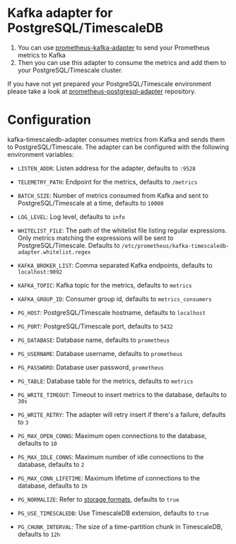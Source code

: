 # Kafka adapter for PostgreSQL/TimescaleDB

1) You can use [prometheus-kafka-adapter](https://github.com/Telefonica/prometheus-kafka-adapter) to send your Prometheus metrics to Kafka
2) Then you can use this adapter to consume the metrics and add them to your PostgreSQL/Timescale cluster.

If you have not yet prepared your PostgreSQL/Timescale environment please take a look at [prometheus-postgresql-adapter](https://github.com/timescale/prometheus-postgresql-adapter) repository.

# Configuration

kafka-timescaledb-adapter consumes metrics from Kafka and sends them to PostgreSQL/Timescale. The adapter can be configured with the following environment variables:

- `LISTEN_ADDR`: Listen address for the adapter, defaults to `:9528`
- `TELEMETRY_PATH`: Endpoint for the metrics, defaults to `/metrics`
- `BATCH_SIZE`: Number of metrics consumed from Kafka and sent to PostgreSQL/Timescale at a time, defaults to `10000`
- `LOG_LEVEL`: Log level, defaults to `info`
- `WHITELIST_FILE`: The path of the whitelist file listing regular expressions. Only metrics matching the expressions will be sent to PostgreSQL/Timescale. Defaults to `/etc/prometheus/kafka-timescaledb-adapter.whitelist.regex`

- `KAFKA_BROKER_LIST`: Comma separated Kafka endpoints, defaults to `localhost:9092`
- `KAFKA_TOPIC`: Kafka topic for the metrics, defaults to `metrics`
- `KAFKA_GROUP_ID`: Consumer group id, defaults to `metrics_consumers`

- `PG_HOST`: PostgreSQL/Timescale hostname, defaults to `localhost`
- `PG_PORT`: PostgreSQL/Timescale port, defaults to `5432`
- `PG_DATABASE`: Database name, defaults to `prometheus`
- `PG_USERNAME`: Database username, defaults to `prometheus`
- `PG_PASSWORD`: Database user password, `prometheus`
- `PG_TABLE`: Database table for the metrics, defaults to `metrics`
- `PG_WRITE_TIMEOUT`: Timeout to insert metrics to the database, defaults to `30s`
- `PG_WRITE_RETRY`: The adapter will retry insert if there's a failure, defaults to `3`
- `PG_MAX_OPEN_CONNS`: Maximum open connections to the database, defaults to `10`
- `PG_MAX_IDLE_CONNS`: Maximum number of idle connections to the database, defaults to `2`
- `PG_MAX_CONN_LIFETIME`: Maximum lifetime of connections to the database, defaults to `1h`

- `PG_NORMALIZE`: Refer to [storage formats](https://github.com/timescale/pg_prometheus#storage-formats), defaults to `true`
- `PG_USE_TIMESCALEDB`: Use TimescaleDB extension, defaults to `true`
- `PG_CHUNK_INTERVAL`: The size of a time-partition chunk in TimescaleDB, defaults to `12h`
